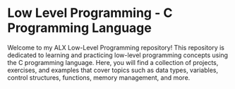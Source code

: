 # Low Level Programming - C Programming Language
Welcome to my ALX Low-Level Programming repository! This repository is dedicated to learning and practicing low-level programming concepts using the C programming language. Here, you will find a collection of projects, exercises, and examples that cover topics such as data types, variables, control structures, functions, memory management, and more.
